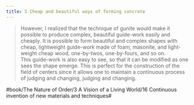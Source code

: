 ```yaml
---
title: 5 Cheap and beautiful ways of forming concrete
---
```


> However, I realized that the technique of gunite would make it possible to produce complex, beautiful guide-work easily and cheaply. It is possible to form beautiful and complex shapes with cheap, lightweight guide-work made of foam, masonite, and light-weight cheap wood, one-by-twos, one-by-fours, and so on.  
> This guide-work is also easy to see, so that it can be modified as one sees the shape emerge. This is perfect for the construction of the field of centers since it allows one to maintain a continuous process of judging and changing, judging and changing.  

#book/The Nature of Order/3 A Vision of a Living World/16 Continuous invention of new materials and techniques#